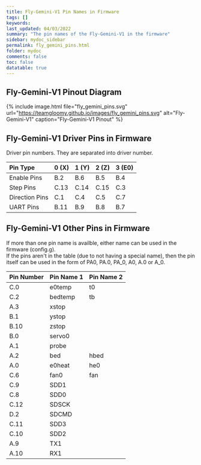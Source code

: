 ```yaml
---
title: Fly-Gemini-V1 Pin Names in Firmware
tags: []
keywords: 
last_updated: 04/03/2022
summary: "The pin names of the Fly-Gemini-V1 in the firmware"
sidebar: mydoc_sidebar
permalink: fly_gemini_pins.html
folder: mydoc
comments: false
toc: false
datatable: true
---
```


## Fly-Gemini-V1 Pinout Diagram

{% include image.html file="fly_gemini_pins.svg" url="https://teamgloomy.github.io/images/fly_gemini_pins.svg" alt="Fly-Gemini-V1" caption="Fly-Gemini-V1 Pinout" %}

## Fly-Gemini-V1 Driver Pins in Firmware

Driver pin numbers. They are separated into driver number.

<div class="datatable-begin"></div>

|Pin Type|0 (X)|1 (Y)|2 (Z)|3 (E0)|
| :------------- |:-------------|:-------------|:-------------|:-------------|
|Enable Pins|B.2|B.6|B.5|B.4|
|Step Pins|C.13|C.14|C.15|C.3|
|Direction Pins|C.1|C.4|C.5|C.7|
|UART Pins|B.11|B.9|B.8|B.7|

<div class="datatable-end"></div>

## Fly-Gemini-V1 Other Pins in Firmware 

If more than one pin name is availble, either name can be used in the firmware (config.g).  
If the pins aren't in the table (due to not having a special name), then the pin itself can be used in the form of PA0, PA.0, PA_0, A0, A.0 or A_0.  

<div class="datatable-begin"></div>

|Pin Number|Pin Name 1|Pin Name 2|
| :------------- |:-------------|:-------------|
|C.0|e0temp|t0|
|C.2|bedtemp|tb|
|A.3|xstop||
|B.1|ystop||
|B.10|zstop||
|B.0|servo0||
|A.1|probe||
|A.2|bed|hbed|
|A.0|e0heat|he0|
|C.6|fan0|fan|
|C.9|SDD1||
|C.8|SDD0||
|C.12|SDSCK||
|D.2|SDCMD||
|C.11|SDD3||
|C.10|SDD2||
|A.9|TX1||
|A.10|RX1||

<div class="datatable-end"></div>